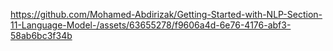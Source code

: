 

https://github.com/Mohamed-Abdirizak/Getting-Started-with-NLP-Section-11-Language-Model-/assets/63655278/f9606a4d-6e76-4176-abf3-58ab6bc3f34b

